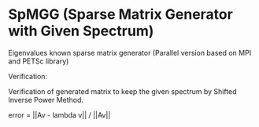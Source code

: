 # SpMGG (Sparse Matrix Generator with Given Spectrum)

Eigenvalues known sparse matrix generator (Parallel version based on MPI and PETSc library)

Verification:

Verification of generated matrix to keep the given spectrum by Shifted Inverse Power Method.

error = ||Av - lambda v|| / ||Av||
